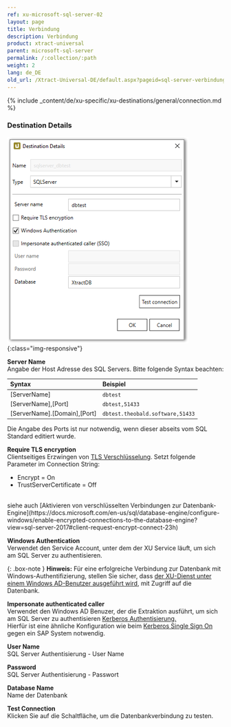 ```yaml
---
ref: xu-microsoft-sql-server-02
layout: page
title: Verbindung
description: Verbindung
product: xtract-universal
parent: microsoft-sql-server
permalink: /:collection/:path
weight: 2
lang: de_DE
old_url: /Xtract-Universal-DE/default.aspx?pageid=sql-server-verbindung
---
```


{% include _content/de/xu-specific/xu-destinations/general/connection.md %}	

### Destination Details

![MSSql-Destination-Details](/img/content/MSSql-Destination-Details.png){:class="img-responsive"}

**Server Name**<br>
Angabe der Host Adresse des SQL Servers. Bitte folgende Syntax beachten:

|Syntax | Beispiel |
|:---|:---|
|[ServerName]| `dbtest`|
|[ServerName],[Port]| `dbtest,51433`|
|[ServerName].[Domain],[Port] |  `dbtest.theobald.software,51433`|

Die Angabe des Ports ist nur notwendig, wenn dieser abseits vom SQL Standard editiert wurde.

**Require TLS encryption**<br>
Clientseitiges Erzwingen von [TLS Verschlüsselung](https://docs.microsoft.com/en-us/azure/sql-database/sql-database-connect-query#tls-considerations-for-sql-database-connectivity). Setzt folgende Parameter im Connection String:<br>
* Encrypt = On
* TrustServerCertificate = Off
<br>
siehe auch [Aktivieren von verschlüsselten Verbindungen zur Datenbank-Engine](https://docs.microsoft.com/en-us/sql/database-engine/configure-windows/enable-encrypted-connections-to-the-database-engine?view=sql-server-2017#client-request-encrypt-connect-23h)


**Windows Authentication**<br>
Verwendet den Service Account, unter dem der XU Service läuft, um sich am SQL Server zu authentisieren.

{: .box-note }
**Hinweis:** Für eine erfolgreiche Verbindung zur Datenbank mit Windows-Authentifizierung, stellen Sie sicher, dass [der XU-Dienst unter einem Windows AD-Benutzer ausgeführt wird](../../fortgeschrittene-techniken/service-account), mit Zugriff auf die Datenbank.

**Impersonate authenticated caller**<br>
Verwendet den Windows AD Benuzer, der die Extraktion ausführt, um sich am SQL Server zu authentisieren [Kerberos Authentisierung.](https://blogs.msdn.microsoft.com/sqlupdates/2014/12/05/sql-server-kerberos-and-spn-quick-reference/)
<br>
Hierfür ist eine ähnliche Konfiguration wie beim [Kerberos Single Sign On](../../fortgeschrittene-techniken/sap-single-sign-on/sso-mit-kerberos-snc) gegen ein SAP System notwendig.

**User Name**<br>
SQL Server Authentisierung - User Name 

**Password**<br>
SQL Server Authentisierung - Passwort

**Database Name**<br>
Name der Datenbank

**Test Connection**<br>
Klicken Sie auf die Schaltfläche, um die Datenbankverbindung zu testen. 